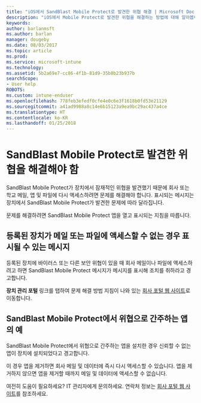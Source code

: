 ```yaml
---
title: "iOS에서 SandBlast Mobile Protect로 발견한 위협 해결 | Microsoft Docs"
description: "iOS에서 Mobile Protect로 발견한 위협을 해결하는 방법에 대해 알아봅니다."
keywords: 
author: barlanmsft
ms.author: barlan
manager: dougeby
ms.date: 08/03/2017
ms.topic: article
ms.prod: 
ms.service: microsoft-intune
ms.technology: 
ms.assetid: 5b2a69e7-cc86-4f1b-81d9-35b8b23b937b
searchScope:
- User help
ROBOTS: 
ms.custom: intune-enduser
ms.openlocfilehash: 778feb3efedf0cfe4e0c6e3f1618b0fd53e21129
ms.sourcegitcommit: a41ad9988a8c14e6b15123a9ea9bc29ac437a4ce
ms.translationtype: HT
ms.contentlocale: ko-KR
ms.lasthandoff: 01/25/2018
---
```

# <a name="you-need-to-resolve-a-threat-found-by-sandblast-mobile-protect"></a>SandBlast Mobile Protect로 발견한 위협을 해결해야 함

SandBlast Mobile Protect가 장치에서 잠재적인 위협을 발견했기 때문에 회사 또는 학교 메일, 앱 및 파일에 다시 액세스하려면 문제를 해결해야 합니다. 표시되는 메시지는 장치에서 SandBlast Mobile Protect가 발견한 문제에 따라 달라집니다.

문제를 해결하려면 SandBlast Mobile Protect 앱을 열고 표시되는 지침을 따릅니다.

## <a name="what-you-might-see-if-your-enrolled-device-is-blocked-from-accessing-email-or-files"></a>등록된 장치가 메일 또는 파일에 액세스할 수 없는 경우 표시될 수 있는 메시지

등록된 장치에 바이러스 또는 다른 보안 위협이 있을 때 회사 메일이나 파일에 액세스하려고 하면 SandBlast Mobile Protect 메시지가 메시지를 표시해 조치를 취하라고 경고합니다.

**장치 관리 포털** 링크를 탭하여 문제 해결 방법 지침이 나와 있는 [회사 포털 웹 사이트](http://portal.manage.microsoft.com)로 이동합니다.

## <a name="example-of-an-app-that-sandblast-mobile-protect-sees-as-a-threat"></a>SandBlast Mobile Protect에서 위협으로 간주하는 앱의 예

SandBlast Mobile Protect에서 위협으로 간주하는 앱을 설치한 경우 신뢰할 수 없는 앱이 장치에 설치되었다고 경고합니다.

이 경우 앱을 제거하면 회사 메일 및 데이터에 즉시 다시 액세스할 수 있습니다. 앱을 제거하지 않으면 앱을 제거할 때까지 메일 및 데이터에 액세스할 수 없습니다.

여전히 도움이 필요하세요? IT 관리자에게 문의하세요. 연락처 정보는 [회사 포털 웹 사이트](http://portal.manage.microsoft.com)를 참조하세요.
